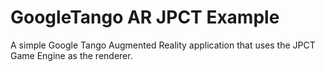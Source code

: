# GoogleTango AR JPCT Example

A simple Google Tango Augmented Reality application that uses the JPCT Game Engine as the renderer.

